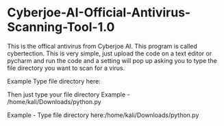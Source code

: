 # Cyberjoe-AI-Official-Antivirus-Scanning-Tool-1.0

This is the offical antivirus from Cyberjoe AI. This program is called cybertection.
 This is very simple, just upload the code on a text editor or pycharm and run the code and a setting will pop up asking you to type the file directory you want to scan for a virus.

 
 
 Example
Type file directory here:

Then just type your file directory Example - /home/kali/Downloads/python.py

Example - Type file directory here:/home/kali/Downloads/python.py 
